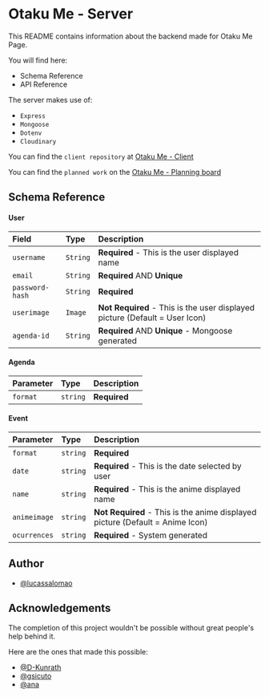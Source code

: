# Otaku Me - Server

This README contains information about the backend made for Otaku Me Page.

You will find here:
- Schema Reference
- API Reference

The server makes use of:
- `Express`
- `Mongoose`
- `Dotenv`
- `Cloudinary`

You can find the `client repository` at [Otaku Me - Client](https://github.com/lucaasalomao/otaku-me-client)

You can find the `planned work` on the [Otaku Me - Planning board](https://miro.com/app/board/uXjVOQyexcw=/?invite_link_id=307959421972)

## Schema Reference

#### User

| Field | Type     | Description                |
| :-------- | :------- | :------------------------- |
| `username` | `String` | **Required** - This is the user displayed name |
| `email` | `String` | **Required** AND **Unique**  |
| `password-hash` | `String` | **Required**   |
| `userimage` | `Image` | **Not Required** - This is the user displayed picture (Default = User Icon) |
| `agenda-id` | `String` | **Required** AND **Unique** - Mongoose generated |

#### Agenda

| Parameter | Type     | Description                |
| :-------- | :------- | :------------------------- |
| `format` | `string` | **Required** |

#### Event

| Parameter | Type     | Description                |
| :-------- | :------- | :------------------------- |
| `format` | `string` | **Required** |
| `date` | `string` | **Required** - This is the date selected by user|
| `name` | `string` | **Required** - This is the anime displayed name |
| `animeimage` | `string` | **Not Required** - This is the anime displayed picture (Default = Anime Icon)  |
| `ocurrences` | `string` | **Required** - System generated |

## Author

- [@lucassalomao](https://github.com/lucaasalomao)

## Acknowledgements

The completion of this project wouldn't be possible without great people's help behind it.

Here are the ones that made this possible:

 - [@D-Kunrath](https://github.com/D-Kunrath)
 - [@gsicuto](https://github.com/gsicuto)
 - [@ana](https://bulldogjob.com/news/449-how-to-write-a-good-readme-for-your-github-project)

